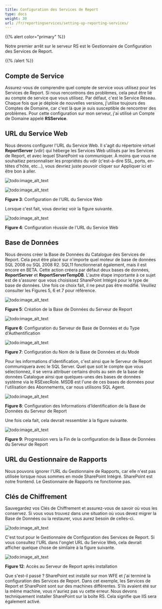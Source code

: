 ```yaml
---
title: Configuration des Services de Report
type: docs
weight: 30
url: /fr/reportingservices/setting-up-reporting-services/
---
```


{{% alert color="primary" %}}

Notre premier arrêt sur le serveur RS est le Gestionnaire de Configuration des Services de Report.

{{% /alert %}}
## **Compte de Service**
Assurez-vous de comprendre quel compte de service vous utilisez pour les Services de Report. Si nous rencontrons des problèmes, cela peut être lié au compte de service que vous utilisez. Par défaut, c'est le Service Réseau. Chaque fois que je déploie de nouvelles versions, j'utilise toujours des Comptes de Domaine, car c'est là que je suis susceptible de rencontrer des problèmes. Pour cette configuration sur mon serveur, j'ai utilisé un Compte de Domaine appelé **RSService**.
## **URL du Service Web**
Nous devons configurer l'URL du Service Web. Il s'agit du répertoire virtuel **ReportServer** (vdir) qui héberge les Services Web utilisés par les Services de Report, et avec lequel SharePoint va communiquer. À moins que vous ne souhaitiez personnaliser les propriétés du vdir (c'est-à-dire SSL, ports, en-têtes d'hôte, etc…), vous devriez juste pouvoir cliquer sur Appliquer ici et être bon à aller.

![todo:image_alt_text](setting-up-reporting-services_1.png)

![todo:image_alt_text](setting-up-reporting-services_2.png)

**Figure 3**: Configuration de l'URL du Service Web

Lorsque c'est fait, vous devriez voir la figure suivante.

![todo:image_alt_text](setting-up-reporting-services_3.png)

**Figure 4**: Configuration réussie de l'URL du Service Web
## **Base de Données**
Nous devons créer la Base de Données du Catalogue des Services de Report. Cela peut être placé sur n'importe quel moteur de base de données SQL 2008 ou SQL 2008 R2. SQL11 fonctionnerait également, mais il est encore en BETA. Cette action créera par défaut deux bases de données, **ReportServer** et **ReportServerTempDB**. 
L'autre étape importante à ce sujet est de s'assurer que vous choisissez SharePoint Intégré pour le type de base de données. Une fois ce choix fait, il ne peut pas être modifié. Veuillez consulter les Figures 5, 6 et 7 pour référence.

![todo:image_alt_text](setting-up-reporting-services_4.png)

**Figure 5**: Création de la Base de Données du Serveur de Report

![todo:image_alt_text](setting-up-reporting-services_5.png)

**Figure 6**: Configuration du Serveur de Base de Données et du Type d'Authentification

![todo:image_alt_text](setting-up-reporting-services_6.png)

**Figure 7**: Configuration du Nom de la Base de Données et du Mode

Pour les informations d'identification, c'est ainsi que le Serveur de Report communiquera avec le SQL Server. Quel que soit le compte que vous sélectionnez, il se verra attribuer certains droits au sein de la base de données Catalogue ainsi que quelques-unes des bases de données système via le RSExecRole. MSDB est l'une de ces bases de données pour l'utilisation des Abonnements, car nous utilisons SQL Agent.

![todo:image_alt_text](setting-up-reporting-services_7.png)

**Figure 8**: Configuration des Informations d'Identification de la Base de Données du Serveur de Report

Une fois cela fait, cela devrait ressembler à la figure suivante.

![todo:image_alt_text](setting-up-reporting-services_8.png)

**Figure 9**: Progression vers la Fin de la configuration de la Base de Données du Serveur de Report
## **URL du Gestionnaire de Rapports**
Nous pouvons ignorer l'URL du Gestionnaire de Rapports, car elle n'est pas utilisée lorsque nous sommes en mode SharePoint Intégré. SharePoint est notre frontend. Le Gestionnaire de Rapports ne fonctionne pas.
## **Clés de Chiffrement**
Sauvegardez vos Clés de Chiffrement et assurez-vous de savoir où vous les conservez. Si vous vous trouvez dans une situation où vous devez migrer la Base de Données ou la restaurer, vous aurez besoin de celles-ci.

![todo:image_alt_text](setting-up-reporting-services_9.png)

C'est tout pour le Gestionnaire de Configuration des Services de Report. Si vous consultez l'URL dans l'onglet URL du Service Web, cela devrait afficher quelque chose de similaire à la figure suivante.

![todo:image_alt_text](setting-up-reporting-services_10.png)

**Figure 12**: Accès au Serveur de Report après installation

Que s'est-il passé ? SharePoint est installé sur mon WFE et j'ai terminé la configuration des Services de Report. Dans cet exemple, les Services de Report et SharePoint sont sur des machines différentes. S'ils avaient été sur la même machine, vous n'auriez pas vu cette erreur. Nous devons techniquement installer SharePoint sur la boîte RS. Cela signifie que IIS sera également activé.